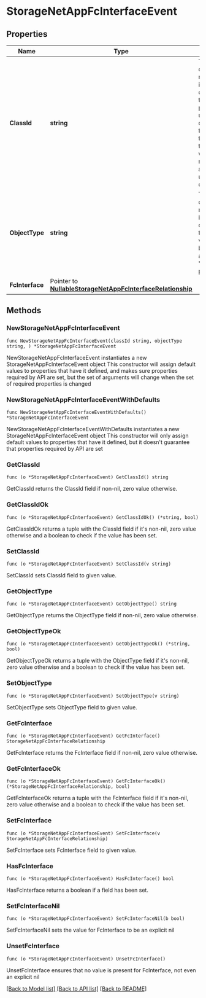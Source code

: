 # StorageNetAppFcInterfaceEvent

## Properties

Name | Type | Description | Notes
------------ | ------------- | ------------- | -------------
**ClassId** | **string** | The fully-qualified name of the instantiated, concrete type. This property is used as a discriminator to identify the type of the payload when marshaling and unmarshaling data. | [default to "storage.NetAppFcInterfaceEvent"]
**ObjectType** | **string** | The fully-qualified name of the instantiated, concrete type. The value should be the same as the &#39;ClassId&#39; property. | [default to "storage.NetAppFcInterfaceEvent"]
**FcInterface** | Pointer to [**NullableStorageNetAppFcInterfaceRelationship**](StorageNetAppFcInterfaceRelationship.md) |  | [optional] 

## Methods

### NewStorageNetAppFcInterfaceEvent

`func NewStorageNetAppFcInterfaceEvent(classId string, objectType string, ) *StorageNetAppFcInterfaceEvent`

NewStorageNetAppFcInterfaceEvent instantiates a new StorageNetAppFcInterfaceEvent object
This constructor will assign default values to properties that have it defined,
and makes sure properties required by API are set, but the set of arguments
will change when the set of required properties is changed

### NewStorageNetAppFcInterfaceEventWithDefaults

`func NewStorageNetAppFcInterfaceEventWithDefaults() *StorageNetAppFcInterfaceEvent`

NewStorageNetAppFcInterfaceEventWithDefaults instantiates a new StorageNetAppFcInterfaceEvent object
This constructor will only assign default values to properties that have it defined,
but it doesn't guarantee that properties required by API are set

### GetClassId

`func (o *StorageNetAppFcInterfaceEvent) GetClassId() string`

GetClassId returns the ClassId field if non-nil, zero value otherwise.

### GetClassIdOk

`func (o *StorageNetAppFcInterfaceEvent) GetClassIdOk() (*string, bool)`

GetClassIdOk returns a tuple with the ClassId field if it's non-nil, zero value otherwise
and a boolean to check if the value has been set.

### SetClassId

`func (o *StorageNetAppFcInterfaceEvent) SetClassId(v string)`

SetClassId sets ClassId field to given value.


### GetObjectType

`func (o *StorageNetAppFcInterfaceEvent) GetObjectType() string`

GetObjectType returns the ObjectType field if non-nil, zero value otherwise.

### GetObjectTypeOk

`func (o *StorageNetAppFcInterfaceEvent) GetObjectTypeOk() (*string, bool)`

GetObjectTypeOk returns a tuple with the ObjectType field if it's non-nil, zero value otherwise
and a boolean to check if the value has been set.

### SetObjectType

`func (o *StorageNetAppFcInterfaceEvent) SetObjectType(v string)`

SetObjectType sets ObjectType field to given value.


### GetFcInterface

`func (o *StorageNetAppFcInterfaceEvent) GetFcInterface() StorageNetAppFcInterfaceRelationship`

GetFcInterface returns the FcInterface field if non-nil, zero value otherwise.

### GetFcInterfaceOk

`func (o *StorageNetAppFcInterfaceEvent) GetFcInterfaceOk() (*StorageNetAppFcInterfaceRelationship, bool)`

GetFcInterfaceOk returns a tuple with the FcInterface field if it's non-nil, zero value otherwise
and a boolean to check if the value has been set.

### SetFcInterface

`func (o *StorageNetAppFcInterfaceEvent) SetFcInterface(v StorageNetAppFcInterfaceRelationship)`

SetFcInterface sets FcInterface field to given value.

### HasFcInterface

`func (o *StorageNetAppFcInterfaceEvent) HasFcInterface() bool`

HasFcInterface returns a boolean if a field has been set.

### SetFcInterfaceNil

`func (o *StorageNetAppFcInterfaceEvent) SetFcInterfaceNil(b bool)`

 SetFcInterfaceNil sets the value for FcInterface to be an explicit nil

### UnsetFcInterface
`func (o *StorageNetAppFcInterfaceEvent) UnsetFcInterface()`

UnsetFcInterface ensures that no value is present for FcInterface, not even an explicit nil

[[Back to Model list]](../README.md#documentation-for-models) [[Back to API list]](../README.md#documentation-for-api-endpoints) [[Back to README]](../README.md)


